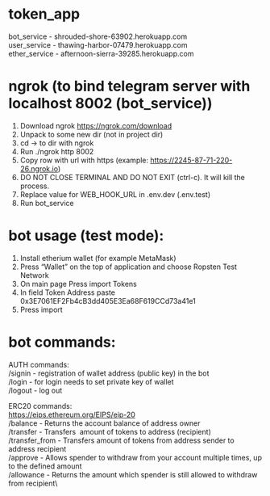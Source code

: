 # token_app
bot_service - shrouded-shore-63902.herokuapp.com\
user_service - thawing-harbor-07479.herokuapp.com\
ether_service - afternoon-sierra-39285.herokuapp.com

# ngrok (to bind telegram server with localhost 8002 (bot_service))
1. Download ngrok https://ngrok.com/download
2. Unpack to some new dir (not in project dir)
3. cd -> to dir with ngrok
4. Run ./ngrok http 8002
5. Copy row with url with https (example: https://2245-87-71-220-26.ngrok.io)
6. DO NOT CLOSE TERMINAL AND DO NOT EXIT (ctrl-c). It will kill the process.
7. Replace value for WEB_HOOK_URL in .env.dev (.env.test)
8. Run bot_service

# bot usage (test mode):
1. Install etherium wallet (for example MetaMask)
2. Press “Wallet” on the top of application and choose Ropsten Test Network
3. On main page Press import Tokens
4. In field Token Address paste 0x3E7061EF2Fb4cB3dd405E3Ea68F619CCd73a41e1
5. Press import

# bot commands:
AUTH commands:\
/signin - registration of wallet address (public key) in the bot\
/login - for login needs to set private key of wallet\
/logout - log out

ERC20 commands:\
https://eips.ethereum.org/EIPS/eip-20 \
/balance - Returns the account balance of address owner\
/transfer - Transfers  amount of tokens to address (recipient)\
/transfer_from - Transfers amount of tokens from address sender to address recipient\
/approve - Allows spender to withdraw from your account multiple times, up to the defined amount\
/allowance - Returns the amount which spender is still allowed to withdraw from recipient\

